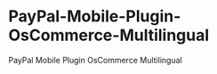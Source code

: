 PayPal-Mobile-Plugin-OsCommerce-Multilingual
============================================

PayPal Mobile Plugin OsCommerce Multilingual